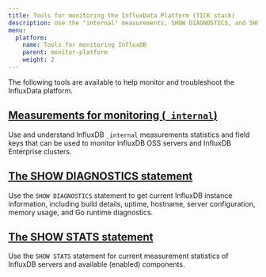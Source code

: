 ```yaml
---
title: Tools for monitoring the InfluxData Platform (TICK stack)
description: Use the "internal" measurements, SHOW DIAGNOSTICS, and SHOW STATS to monitor your InfluxData Platform.
menu:
  platform:
    name: Tools for monitoring InfluxDB
    parent: monitor-platform
    weight: 2
---
```


The following tools are available to help monitor and troubleshoot the InfluxData platform.

## [Measurements for monitoring (`_internal`)](/platform/monitoring/influxdata-platform/tools/measurements-internal)
Use and understand InfluxDB `_internal` measurements statistics and field keys that can be used to monitor InfluxDB OSS servers and InfluxDB Enterprise clusters.

## [The SHOW DIAGNOSTICS statement ](/platform/monitoring/influxdata-platform/tools/show-diagnostics)
Use the `SHOW DIAGNOSTICS` statement to get current InfluxDB instance information, including build details, uptime, hostname, server configuration, memory usage, and Go runtime diagnostics.

## [The SHOW STATS statement](/platform/monitoring/influxdata-platform/tools/show-stats)
Use the `SHOW STATS` statement for current measurement statistics of InfluxDB servers and available (enabled) components.
